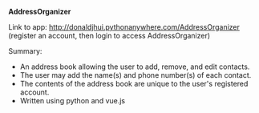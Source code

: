 **AddressOrganizer**

Link to app: http://donaldjhui.pythonanywhere.com/AddressOrganizer (register an account, then login to access AddressOrganizer)

Summary:
- An address book allowing the user to add, remove, and edit contacts.
- The user may add the name(s) and phone number(s) of each contact.
- The contents of the address book are unique to the user's registered account.
- Written using python and vue.js
